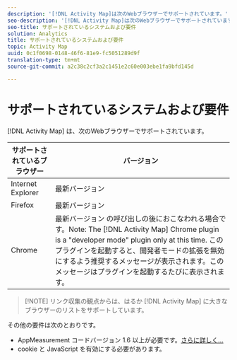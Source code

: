 ```yaml
---
description: '[!DNL Activity Map]は次のWebブラウザーでサポートされています。'
seo-description: '[!DNL Activity Map]は次のWebブラウザーでサポートされています。'
seo-title: サポートされているシステムおよび要件
solution: Analytics
title: サポートされているシステムおよび要件
topic: Activity Map
uuid: 0c1f0698-0148-46f6-81e9-fc5051289d9f
translation-type: tm+mt
source-git-commit: a2c38c2cf3a2c1451e2c60e003ebe1fa9bfd145d

---
```



# サポートされているシステムおよび要件

[!DNL Activity Map] は、次のWebブラウザーでサポートされています。

| サポートされているブラウザー | バージョン |
|--- |--- |
| Internet Explorer | 最新バージョン |
| Firefox | 最新バージョン |
| Chrome | 最新バージョン の呼び出しの後におこなわれる場合です。Note:  The [!DNL Activity Map] Chrome plugin is a "developer mode" plugin only at this time. このプラグインを起動すると、開発者モードの拡張を無効にするよう推奨するメッセージが表示されます。このメッセージはプラグインを起動するたびに表示されます。 |

> [!NOTE] リンク収集の観点からは、はるか [!DNL Activity Map] に大きなブラウザーのリストをサポートしています。

その他の要件は次のとおりです。

* AppMeasurement コードバージョン 1.6 以上が必要です。[さらに詳しく...](/help/analyze/activity-map/activitymap-getting-started/activitymap-getting-started-admins/activitymap-enable.md)
* cookie と JavaScript を有効にする必要があります。

